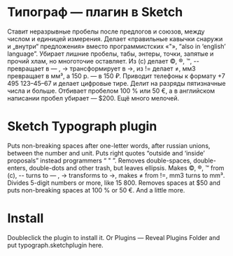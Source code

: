# Типограф — плагин в Sketch
Ставит неразрывные пробелы после предлогов и союзов, между числом и единицей измерения.
Делает «правильные кавычки снаружи и „внутри“ предложения» вместо программистских «"», “also in ‘english’ language”.
Убирает лишние пробелы, табы, энтеры, точки, запятые и прочий хлам, но многоточие оставляет.
Из (с) делает ©, ®, ™, -- превращает в — , -> трансформирует в →, из != делает ≠, мм3 превращает в мм³, а 150 р. — в 150 ₽.
Приводит телефоны к формату +7 495 123–45–67 и делает цифровые тире.
Делит на разряды пятизначные числа и больше.
Отбивает пробелом 100 % или 50 €, а в английском написании пробел убирает — $200.
Ещё много мелочей.

# Sketch Typograph plugin
Puts non-breaking spaces after one-letter words, after russian unions, between the number and unit.
Puts right quotes “outside and ‘inside’ proposals” instead programmers “ " ”.
Removes double-spaces, double-enters, double-dots and other trash, but leaves ellipsis.
Makes ©, ®, ™ from (c), -- turns to — , -> transforms to →, makes ≠ from !=, mm3 turns to mm³.
Divides 5-digit numbers or more, like 15 800.
Removes spaces at $50 and puts non-breaking spaces at 100 % or 50 €.
And a little more.

# Install
Doubleclick the plugin to install it.
Or Plugins — Reveal Plugins Folder and put typograph.sketchplugin here.
